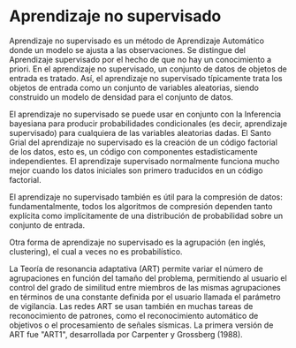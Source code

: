 # Aprendizaje no supervisado 

Aprendizaje no supervisado es un método de Aprendizaje Automático donde un modelo se ajusta a las observaciones. Se distingue del Aprendizaje supervisado por el hecho de que no hay un conocimiento a priori. En el aprendizaje no supervisado, un conjunto de datos de objetos de entrada es tratado. Así, el aprendizaje no supervisado típicamente trata los objetos de entrada como un conjunto de variables aleatorias, siendo construido un modelo de densidad para el conjunto de datos.

El aprendizaje no supervisado se puede usar en conjunto con la Inferencia bayesiana para producir probabilidades condicionales (es decir, aprendizaje supervisado) para cualquiera de las variables aleatorias dadas. El Santo Grial del aprendizaje no supervisado es la creación de un código factorial de los datos, esto es, un código con componentes estadísticamente independientes. El aprendizaje supervisado normalmente funciona mucho mejor cuando los datos iniciales son primero traducidos en un código factorial.

El aprendizaje no supervisado también es útil para la compresión de datos: fundamentalmente, todos los algoritmos de compresión dependen tanto explícita como implícitamente de una distribución de probabilidad sobre un conjunto de entrada.

Otra forma de aprendizaje no supervisado es la agrupación (en inglés, clustering), el cual a veces no es probabilístico.

La Teoría de resonancia adaptativa (ART) permite variar el número de agrupaciones en función del tamaño del problema, permitiendo al usuario el control del grado de similitud entre miembros de las mismas agrupaciones en términos de una constante definida por el usuario llamada el parámetro de vigilancia. Las redes ART se usan también en muchas tareas de reconocimiento de patrones, como el reconocimiento automático de objetivos o el procesamiento de señales sísmicas. La primera versión de ART fue "ART1", desarrollada por Carpenter y Grossberg (1988).
